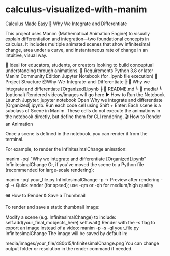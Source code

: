 # calculus-visualized-with-manim
Calculus Made Easy 
📘 Why We Integrate and Differentiate

This project uses Manim (Mathematical Animation Engine) to visually explain differentiation and integration—two foundational concepts in calculus. It includes multiple animated scenes that show infinitesimal change, area under a curve, and instantaneous rate of change in an intuitive, visual way.

🎥 Ideal for educators, students, or creators looking to build conceptual understanding through animations.
🔧 Requirements
Python 3.8 or later
Manim Community Edition
Jupyter Notebook (for .ipynb file execution)
📁 Project Structure
📦Why-We-Integrate-and-Differentiate
 ┣ 📜 Why we integrate and differentiate [Organized].ipynb
 ┣ 📜 README.md
 ┗ 📂 media/
    ┗ (optional) Rendered videos/images will go here
▶️ How to Run the Notebook
Launch Jupyter:
jupyter notebook
Open Why we integrate and differentiate [Organized].ipynb.
Run each code cell using Shift + Enter:
Each scene is a subclass of Scene in Manim.
These cells do not execute the animations in the notebook directly, but define them for CLI rendering.
🎬 How to Render an Animation

Once a scene is defined in the notebook, you can render it from the terminal.

For example, to render the InfinitesimalChange animation:

manim -pql "Why we integrate and differentiate [Organized].ipynb" InfinitesimalChange
Or, if you've moved the scene to a Python file (recommended for large-scale rendering):

manim -pql your_file.py InfinitesimalChange
-p → Preview after rendering
-ql → Quick render (for speed); use -qm or -qh for medium/high quality

🖼️ How to Render & Save a Thumbnail

To render and save a static thumbnail image:

Modify a scene (e.g. InfinitesimalChange) to include:
self.add(your_final_mobjects_here)
self.wait()
Render with the -s flag to export an image instead of a video:
manim -p -s -ql your_file.py InfinitesimalChange
The image will be saved by default in:

media/images/your_file/480p15/InfinitesimalChange.png
You can change output folder or resolution in the render command if needed.
